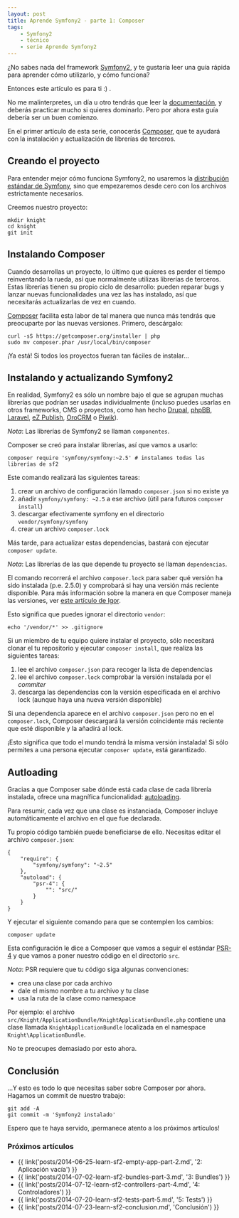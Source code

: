 ```yaml
---
layout: post
title: Aprende Symfony2 - parte 1: Composer
tags:
    - Symfony2
    - técnico
    - serie Aprende Symfony2
---
```


¿No sabes nada del framework [Symfony2](http://symfony.com/), y te gustaría
leer una guía rápida para aprender cómo utilizarlo, y cómo funciona?

Entonces este artículo es para ti :) .

No me malinterpretes, un día u otro tendrás que leer la
[documentación](http://symfony.com/doc/current/index.html), y deberás practicar
mucho si quieres dominarlo. Pero por ahora esta guía debería ser un buen
comienzo.

En el primer artículo de esta serie, conocerás
[Composer](https://getcomposer.org/), que te ayudará con la instalación y
actualización de librerías de terceros.

## Creando el proyecto

Para entender mejor cómo funciona Symfony2, no usaremos la
[distribución estándar de Symfony](http://symfony.com/distributions), sino que
empezaremos desde cero con los archivos estrictamente necesarios.

Creemos nuestro proyecto:

    mkdir knight
    cd knight
    git init

## Instalando Composer

Cuando desarrollas un proyecto, lo último que quieres es perder el tiempo
reinventando la rueda, así que normalmente utilizas librerías de terceros.
Estas librerías tienen su propio ciclo de desarrollo: pueden reparar bugs y
lanzar nuevas funcionalidades una vez las has instalado, así que necesitarás
actualizarlas de vez en cuando.

[Composer](https://getcomposer.org/) facilita esta labor de tal manera que
nunca más tendrás que preocuparte por las nuevas versiones. Primero,
descárgalo:

    curl -sS https://getcomposer.org/installer | php
    sudo mv composer.phar /usr/local/bin/composer

¡Ya está! Si todos los proyectos fueran tan fáciles de instalar...

## Instalando y actualizando Symfony2

En realidad, Symfony2 es sólo un nombre bajo el que se agrupan muchas librerías
que podrían ser usadas individualmente (incluso puedes usarlas en otros
frameworks, CMS o proyectos, como han hecho
[Drupal](http://symfony.com/projects/drupal),
[phpBB](http://symfony.com/projects/phpbb),
[Laravel](http://symfony.com/projects/laravel),
[eZ Publish](http://symfony.com/projects/ezpublish),
[OroCRM](http://symfony.com/projects/orocrm) o
[Piwik](http://symfony.com/projects/piwik)).

*Nota*: Las librerías de Symfony2 se llaman `componentes`.

Composer se creó para instalar librerías, así que vamos a usarlo:

    composer require 'symfony/symfony:~2.5' # instalamos todas las librerías de sf2

Este comando realizará las siguientes tareas:

1. crear un archivo de configuración llamado `composer.json` si no existe ya
2. añadir `symfony/symfony: ~2.5` a ese archivo (útil para futuros
`composer install`)
3. descargar efectivamente symfony en el directorio `vendor/symfony/symfony`
4. crear un archivo `composer.lock`

Más tarde, para actualizar estas dependencias, bastará con ejecutar `composer
update`.

*Nota*: Las librerías de las que depende tu proyecto se llaman `dependencias`.

El comando recorrerá el archivo `composer.lock` para saber qué versión ha sido
instalada (p.e. 2.5.0) y comprobará si hay una versión más reciente disponible.
Para más información sobre la manera en que Composer maneja las versiones, ver
[este artículo de Igor](https://igor.io/2013/01/07/composer-versioning.html).

Esto significa que puedes ignorar el directorio `vendor`:

    echo '/vendor/*' >> .gitignore

Si un miembro de tu equipo quiere instalar el proyecto, sólo necesitará clonar el tu
repositorio y ejecutar `composer install`, que realiza las siguientes tareas:

1. lee el archivo `composer.json` para recoger la lista de dependencias
2. lee el archivo `composer.lock` comprobar la versión instalada por el
*commiter*
3. descarga las dependencias con la versión especificada en el archivo lock
(aunque haya una nueva versión disponible)

Si una dependencia aparece en el archivo `composer.json` pero no en el
`composer.lock`, Composer descargará la versión coincidente más reciente que
esté disponible y la añadirá al lock.

¡Esto significa que todo el mundo tendrá la misma versión instalada! Si sólo
permites a una persona ejecutar `composer update`, está garantizado.

## Autloading

Gracias a que Composer sabe dónde está cada clase de cada librería instalada,
ofrece una magnífica funcionalidad:
[autoloading](http://www.php.net/manual/en/language.oop5.autoload.php).

Para resumir, cada vez que una clase es instanciada, Composer incluye
automáticamente el archivo en el que fue declarada.

Tu propio código también puede beneficiarse de ello. Necesitas editar el
archivo `composer.json`:

    {
        "require": {
            "symfony/symfony": "~2.5"
        },
        "autoload": {
            "psr-4": {
                "": "src/"
            }
        }
    }

Y ejecutar el siguiente comando para que se contemplen los cambios:

    composer update

Esta configuración le dice a Composer que vamos a seguir el estándar
[PSR-4](http://www.php-fig.org/psr/psr-4/) y que vamos a poner nuestro código
en el directorio `src`.

*Nota*: PSR requiere que tu código siga algunas convenciones:

* crea una clase por cada archivo
* dale el mismo nombre a tu archivo y tu clase
* usa la ruta de la clase como namespace

Por ejemplo: el archivo
`src/Knight/ApplicationBundle/KnightApplicationBundle.php`
contiene una clase llamada `KnightApplicationBundle` localizada en el namespace
`Knight\ApplicationBundle`.

No te preocupes demasiado por esto ahora.

## Conclusión

...Y esto es todo lo que necesitas saber sobre Composer por ahora. Hagamos un
commit de nuestro trabajo:

    git add -A
    git commit -m 'Symfony2 instalado'

Espero que te haya servido, ¡permanece atento a los próximos artículos!

### Próximos artículos

* {{ link('posts/2014-06-25-learn-sf2-empty-app-part-2.md', '2: Aplicación vacía') }}
* {{ link('posts/2014-07-02-learn-sf2-bundles-part-3.md', '3: Bundles') }}
* {{ link('posts/2014-07-12-learn-sf2-controllers-part-4.md', '4: Controladores') }}
* {{ link('posts/2014-07-20-learn-sf2-tests-part-5.md', '5: Tests') }}
* {{ link('posts/2014-07-23-learn-sf2-conclusion.md', 'Conclusión') }}
